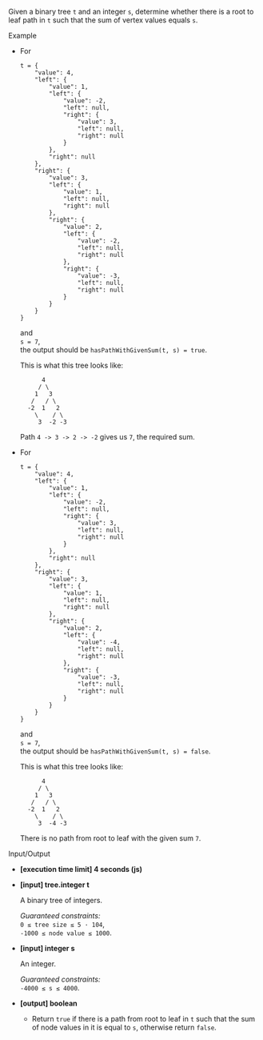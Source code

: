 
Given a binary tree  `t`  and an integer  `s`, determine whether there is a root to leaf path in  `t`  such that the sum of vertex values equals  `s`.

Example

-   For
    
    ```
    t = {
        "value": 4,
        "left": {
            "value": 1,
            "left": {
                "value": -2,
                "left": null,
                "right": {
                    "value": 3,
                    "left": null,
                    "right": null
                }
            },
            "right": null
        },
        "right": {
            "value": 3,
            "left": {
                "value": 1,
                "left": null,
                "right": null
            },
            "right": {
                "value": 2,
                "left": {
                    "value": -2,
                    "left": null,
                    "right": null
                },
                "right": {
                    "value": -3,
                    "left": null,
                    "right": null
                }
            }
        }
    }
    
    ```
    
    and  
    `s = 7`,  
    the output should be  `hasPathWithGivenSum(t, s) = true`.
    
    This is what this tree looks like:
    
    ```
          4
         / \
        1   3
       /   / \
      -2  1   2
        \    / \
         3  -2 -3
    
    ```
    
    Path  `4 -> 3 -> 2 -> -2`  gives us  `7`, the required sum.
    
-   For
    
    ```
    t = {
        "value": 4,
        "left": {
            "value": 1,
            "left": {
                "value": -2,
                "left": null,
                "right": {
                    "value": 3,
                    "left": null,
                    "right": null
                }
            },
            "right": null
        },
        "right": {
            "value": 3,
            "left": {
                "value": 1,
                "left": null,
                "right": null
            },
            "right": {
                "value": 2,
                "left": {
                    "value": -4,
                    "left": null,
                    "right": null
                },
                "right": {
                    "value": -3,
                    "left": null,
                    "right": null
                }
            }
        }
    }
    
    ```
    
    and  
    `s = 7`,  
    the output should be  `hasPathWithGivenSum(t, s) = false`.
    
    This is what this tree looks like:
    
    ```
          4
         / \
        1   3
       /   / \
      -2  1   2
        \    / \
         3  -4 -3
    
    ```
    
    There is no path from root to leaf with the given sum  `7`.
    

Input/Output

-   **[execution time limit] 4 seconds (js)**
    
-   **[input] tree.integer t**
    
    A binary tree of integers.
    
    _Guaranteed constraints:_  
    `0 ≤ tree size ≤ 5 · 104`,  
    `-1000 ≤ node value ≤ 1000`.
    
-   **[input] integer s**
    
    An integer.
    
    _Guaranteed constraints:_  
    `-4000 ≤ s ≤ 4000`.
    
-   **[output] boolean**
    
    -   Return  `true`  if there is a path from root to leaf in  `t`  such that the sum of node values in it is equal to  `s`, otherwise return  `false`.
